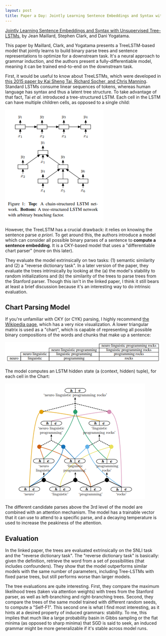 ```yaml
---
layout: post
title: Paper a Day: Jointly Learning Sentence Embeddings and Syntax with Unsupervised Tree-LSTMs
---
```


[Jointly Learning Sentence Embeddings and Syntax with Unsupervised Tree-LSTMs](https://arxiv.org/abs/1705.09189v1), by Jean Maillard, Stephen Clark, and Dani Yogatama.

This paper by Maillard, Clark, and Yogatama presents a TreeLSTM-based model that jointly learns to build binary parse trees and sentence representations to optimize for a downstream task. It's a neural approach to grammar induction, and the authors present a fully-differentiable model, meaning it can be trained end-to-end on the downstream task.

First, it would be useful to know about TreeLSTMs, which were developed in [this 2015 paper by Kai Sheng Tai, Richard Socher, and Chris Manning](https://arxiv.org/abs/1503.00075). Standard LSTMs consume linear sequences of tokens, whereas human language has syntax and thus a latent tree structure. To take advantage of that fact, Tai _et al._ introduced a tree-structured LSTM. Each cell in the LSTM can have multiple children cells, as opposed to a single child:

![TreeLSTM architecture](/images/treelstms/TreeLSTM.png)

However, the TreeLSTM has a crucial drawback: it relies on knowing the sentence parse _a priori_. To get around this, the authors introduce a model which can consider all possible binary parses of a sentence to **compute a sentence embedding**. It is a CKY-based model that uses a "differentiable chart parser" (more on this later).

They evaluate the model extrinsically on two tasks: (1) semantic similarity and (2) a "reverse dictionary task". In a later version of the paper, they evaluate the trees intrinsically by looking at the (a) the model's stability to random initializations and (b) the similarity of the trees to parse trees from the Stanford parser. Though this isn't in the linked paper, I think it still bears at least a brief discussion because it's an interesting way to do intrinsic evaluation.

## Chart Parsing Model

If you're unfamiliar with CKY (or CYK) parsing, I highly recommend [the Wikipedia page](https://en.wikipedia.org/wiki/CYK_algorithm), which has a very nice visualization. A lower triangular matrix is used as a "chart", which is capable of representing all possible binary compositions of the words and chunks that make up a sentence:

![Chart for CKY Parsing](/images/treelstms/CKY_chart.png)

The model computes an LSTM hidden state (a (context, hidden) tuple), for each cell in the Chart:

![Parse for the above Chart](/images/treelstms/CKY_parse.png)

The different candidate parses above the 3rd level of the model are combined with an attention mechanism. The model has a trainable vector that it can use to attend to a specific parse, and a decaying temperature is used to increase the peakiness of the attention.

## Evaluation

In the linked paper, the trees are evaluated extrinsically on the SNLI task and the "reverse dictionary task". The "reverse dictionary task" is basically: given the definition, retrieve the word from a set of possibilities (that includes confounders). They show that the model outperforms similar models with the same number of parameters, including Tree-LSTMs with fixed parse trees, but still performs worse than larger models.

The tree evaluations are quite interesting. First, they compare the maximum likelihood trees (taken via attention weights) with trees from the Stanford parser, as well as left-branching and right-branching trees. Second, they compare the trees of the same model trained with different random seeds, to compute a "Self-F1". This second one is what I find most interesting, as it hints at a desired property of induced grammars: stability. To me, this implies that much like a large probability basin in Gibbs sampling or the flat minima (as opposed to sharp minima) that SGD is said to seek, an induced grammar might be more generalizable if it's stable across model runs.
